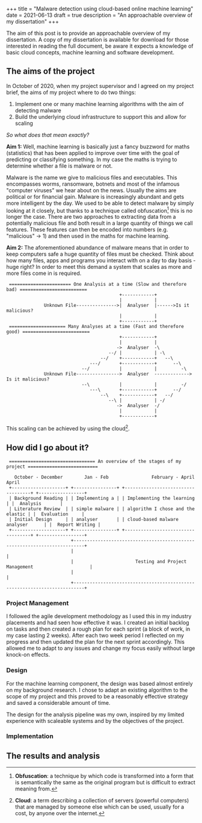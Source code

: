 +++
title = "Malware detection using cloud-based online machine learning"
date = 2021-06-13
draft = true
description = "An approachable overview of my dissertation"
+++

The aim of this post is to provide an approachable overview of my dissertation. A copy of my
dissertation is available for download for those interested in reading the full document, be aware
it expects a knowledge of basic cloud concepts, machine learning and software development.

## The aims of the project

In October of 2020, when my project supervisor and I agreed on my project brief, the aims of my
project where to do two things:

1. Implement one or many machine learning algorithms with the aim of detecting malware
2. Build the underlying cloud infrastructure to support this and allow for scaling

*So what does that mean exactly?*

**Aim 1:** Well, machine learning is basically just a fancy buzzword for
maths (statistics) that has been applied to improve over time with the goal of predicting or
classifying something. In my case the maths is trying to determine whether a file is malware or not.

Malware is the name we give to malicious files and executables. This encompasses worms,
ransomware, botnets and most of the infamous "computer viruses" we hear about on the news.
Usually the aims are political or for financial gain. Malware is increasingly abundant and gets more
intelligent by the day. We used to be able to detect malware by simply looking at it closely, but
thanks to a technique called obfuscation[^fn:1] this is no longer the case. There are two approaches
to extracting data from a potentially malicious file and both result in a large quantity of things
we call features. These features can then be encoded into numbers (e.g. "malicious" -> 1) and then
used in the maths for machine learning.

**Aim 2:** The aforementioned abundance of malware means that in order to keep computers safe a huge
quantity of files must be checked. Think about how many files, apps and programs you interact with
on a day to day basis - huge right? In order to meet this demand a system that scales as more and
more files come in is required.

```
 ======================= One Analysis at a time (Slow and therefore bad) =========================
                                          +------------+                                           
                                          |            |                                              
              Unknown File--------------->|  Analyser  |------>Is it malicious?
                                          |            |                                              
                                          +------------+                                              
 ===================== Many Analyses at a time (Fast and therefore good) =========================
                                          +------------+                                   
                                          |            |                                   
                                         ->  Analyser  -\                                  
                                      --/ |            | -\                                
                                   --/    +------------+   --\                             
                               ---/       +------------+      --\                          
                            --/           |            |         -\                        
              Unknown File---------------->  Analyser  -------------> Is it malicious?     
                            --\           |            |         -/                        
                               ---\       +------------+      --/                          
                                   --\    +------------+   --/                             
                                      --\ |            | -/                                
                                         ->  Analyser  -/                                  
                                          |            |                                   
                                          +------------+                                   
```
This scaling can be achieved by using the cloud[^fn:2].

## How did I go about it?

```
 ================================ An overview of the stages of my project ========================== 

   October - December        Jan - Feb                February - April                  April     
 +--------------------+ +----------------+ +-----------------------------------+ +-----------------+
 | Background Reading | | Implementing a | | Implementing the learning         | |  Analysis       |
 | Literature Review  | | simple malware | | algorithm I chose and the elastic | |  Evaluation     |
 | Initial Design     | | analyser       | | cloud-based malware analyser      | |  Report Writing |
 +--------------------+ +----------------+ +-----------------------------------+ +-----------------+
                        +--------------------------------------------------------------------------+
                        |                                                                          |
                        |                       Testing and Project Management                     |
                        |                                                                          |
                        +--------------------------------------------------------------------------+
```

### Project Management

I followed the agile development methodology as I used this in my
industry placements and had seen how effective it was.
I created an initial backlog on tasks and then created a rough plan for
each sprint (a block of work, in my case lasting 2 weeks). After each
two week period I reflected on my progress and then updated the plan for
the next sprint accordingly. This allowed me to adapt to any issues and
change my focus easily without large knock-on effects.

### Design 

For the machine learning component, the design was based almost entirely on
my background research. I chose to adapt an existing algorithm to the
scope of my project and this proved to be a reasonably effective strategy
and saved a considerable amount of time. 

The design for the analysis pipeline was my own, inspired by my limited
experience with scaleable systems and by the objectives of the project.

### Implementation

## The results and analysis

[^fn:1]: **Obfuscation**: a technique by which code is transformed into a form that is semantically
  the same as the original program but is difficult to extract meaning from.
[^fn:2]: **Cloud**: a term describing a collection of servers (powerful computers) that are managed
  by someone else which can be used, usually for a cost, by anyone over the internet.



